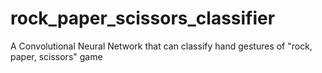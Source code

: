 # rock_paper_scissors_classifier
A Convolutional Neural Network that can classify hand gestures of "rock, paper, scissors" game
